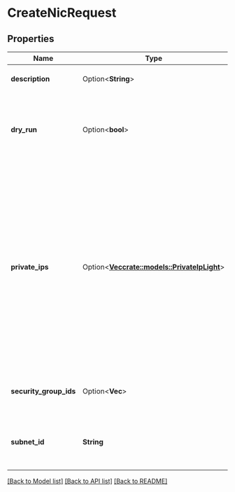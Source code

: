 # CreateNicRequest

## Properties

Name | Type | Description | Notes
------------ | ------------- | ------------- | -------------
**description** | Option<**String**> | A description for the NIC. | [optional]
**dry_run** | Option<**bool**> | If true, checks whether you have the required permissions to perform the action. | [optional]
**private_ips** | Option<[**Vec<crate::models::PrivateIpLight>**](PrivateIpLight.md)> | The primary private IP for the NIC.<br /> This IP must be within the IP range of the Subnet that you specify with the `SubnetId` attribute.<br /> If you do not specify this attribute, a random private IP is selected within the IP range of the Subnet. | [optional]
**security_group_ids** | Option<**Vec<String>**> | One or more IDs of security groups for the NIC. | [optional]
**subnet_id** | **String** | The ID of the Subnet in which you want to create the NIC. | 

[[Back to Model list]](../README.md#documentation-for-models) [[Back to API list]](../README.md#documentation-for-api-endpoints) [[Back to README]](../README.md)


